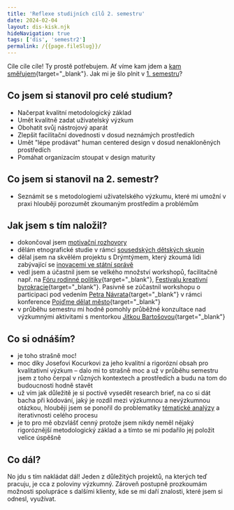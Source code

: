 ```yaml
---
title: 'Reflexe studijních cílů 2. semestru'
date: 2024-02-04
layout: dis-kisk.njk
hideNavigation: true
tags: ['dis', 'semestr2']
permalink: /{{page.fileSlug}}/
---
```




Cíle cíle cíle! Ty prostě potřebujem. Ať víme kam jdem a [kam směřujem](https://www.youtube.com/watch?v=_2o2nXO5PIQ&ab_channel=elaq23net){target="_blank"}. Jak mi je šlo plnit v [1. semestru](/cile-I)?


## Co jsem si stanovil pro celé studium?
- Načerpat kvalitní metodologický základ
- Umět kvalitně zadat uživatelský výzkum
- Obohatit svůj nástrojový aparát
- Zlepšit facilitační dovednosti v dosud neznámých prostředích
- Umět "lépe prodávat" human centered design v dosud nenakloněných prostředích
- Pomáhat organizacím stoupat v design maturity
  
## Co jsem si stanovil na 2. semestr?
- Seznámit se s metodologiemi uživatelského výzkumu, které mi umožní v praxi hlouběji porozumět zkoumaným prostředím a problémům

## Jak jsem s tím naložil?
- dokončoval jsem [motivační rozhovory](/motivacni-rozhovory)
- dělám etnografické studie v rámci [sousedských dětských skupin](/piloting-a-new-childcare-service)
- dělal jsem na skvělém projektu s Drýmtýmem, který zkoumá lidi zabývající se [inovacemi ve státní správě](/ostrovy-pozitivni-inovace)
- vedl jsem a účastnil jsem se velkého množství workshopů, facilitačně např. na [Fóru rodinné politiky](https://www.subscribepage.com/forumrodina2024){target="_blank"}, [Festivalu kreativní byrokracie](https://creativebureaucracy.cz/){target="_blank"}. Pasivně se zúčastnil workshopu o participaci pod vedením [Petra Návrata](https://www.linkedin.com/in/petr-n%C3%A1vrat-14a2261a/){target="_blank"} v rámci konference [Pojďme dělat město](https://www.pojdmedelatmesto.cz/){target="_blank"}
- v průběhu semestru mi hodně pomohly průběžné konzultace nad výzkumnými aktivitami s mentorkou [Jitkou Bartošovou](https://www.linkedin.com/in/jbartosova/){target="_blank"}

## Co si odnáším?
- je toho strašně moc!
- moc díky Josefovi Kocurkovi za jeho kvalitní a rigorózní obsah pro kvalitativní výzkum – dalo mi to strašně moc a už v průběhu semestru jsem z toho čerpal v různých kontextech a prostředích a budu na tom do budoucnosti hodně stavět
- už vím jak důležitě je si poctivě vysedět research brief, na co si dát bacha při kódování, jaký je rozdíl mezi výzkumnou a nevýzkumnou otázkou, hlouběji jsem se ponořil do problematiky [tématické analýzy](/ta-24) a iterativnosti celého procesu
- je to pro mě obzvlášť cenný protože jsem nikdy neměl nějaký rigoróznější metodologický základ a a tímto se mi podařilo jej položit velice úspěšně

## Co dál?
No jdu s tím nakládat dál! Jeden z důležitých projektů, na kterých teď pracuju, je cca z poloviny výzkumný. Zároveň postupně prozkoumám možnosti spolupráce s dalšími klienty, kde se mi daří znalosti, které jsem si odnesl, využívat.